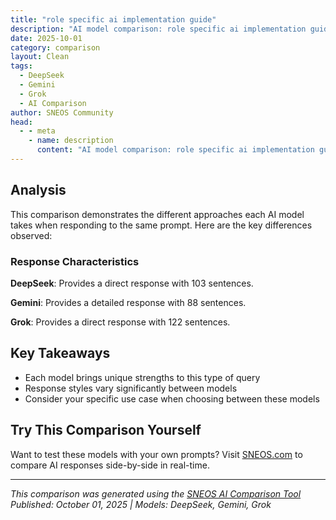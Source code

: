 ```yaml
---
title: "role specific ai implementation guide"
description: "AI model comparison: role specific ai implementation guide..."
date: 2025-10-01
category: comparison
layout: Clean
tags:
  - DeepSeek
  - Gemini
  - Grok
  - AI Comparison
author: SNEOS Community
head:
  - - meta
    - name: description
      content: "AI model comparison: role specific ai implementation guide..."
---
```


<ChatComparison
  title="role specific ai implementation guide"
  prompt="role specific ai implementation guide"
  :responses='{
    "DeepSeek": "Of course. Here is a comprehensive, role-specific AI implementation guide designed to help different stakeholders within an organization understand, plan, and execute AI projects successfully.\n\nThis guide is structured by key roles, outlining their responsibilities, key questions to ask, and a phased approach to implementation.\n\n---\n\n### **Introduction: A Unified Vision for AI**\n\nBefore diving into roles, every successful AI implementation shares a common foundation:\n\n*   **Business Problem First, Technology Second:** AI is a tool, not a goal. It must solve a clear business problem or create a tangible value opportunity.\n*   **Data is the Fuel:** The quality, quantity, and accessibility of your data will determine the success of your AI initiative.\n*   **Iterative and Agile:** Start small with a pilot project, learn, and scale. Avoid \u0022big bang\u0022 implementations.\n*   **Cross-Functional Collaboration:** AI is not an IT-only project. It requires close partnership between business, technical, and operational teams.\n\n---\n\n## Role-Specific Implementation Guide\n\n### 1. For the C-Suite \u0026 Business Leaders (CEO, CFO, COO)\n\n**Your Role:** Strategic Visionary, Sponsor, and Risk Manager.\n**Your Goal:** Drive competitive advantage, improve efficiency, and manage organizational transformation.\n\n#### **Phase 1: Strategy \u0026 Ideation**\n\n*   **Responsibilities:**\n    *   **Identify Value:** Pinpoint high-impact business problems (e.g., reduce customer churn, optimize supply chain, automate manual reporting).\n    *   **Set Vision:** Articulate a clear \u0022AI Vision\u0022 for the company. How will AI change our industry and our position in it?\n    *   **Assess Readiness:** Evaluate your company\u0027s data maturity, technical skills, and cultural appetite for change.\n*   **Key Questions to Ask:**\n    *   What key metric will this AI project improve (ROI, NPV, customer satisfaction)?\n    *   Do we have the data needed to support this initiative?\n    *   What are the ethical and reputational risks? How will we mitigate them?\n    *   What is the budget for initial pilots and long-term scaling?\n\n#### **Phase 2: Planning \u0026 Resourcing**\n\n*   **Responsibilities:**\n    *   **Champion the Project:** Appoint a strong project sponsor and a dedicated cross-functional team.\n    *   **Secure Funding:** Allocate budget not just for technology, but for talent, training, and change management.\n    *   **Establish Governance:** Create an AI Ethics/Governance board to oversee projects.\n*   **Key Questions to Ask:**\n    *   Who owns the business outcome of this AI project?\n    *   Do we build, buy, or partner to get the AI capability we need?\n    *   How will we measure the success of the pilot?\n\n#### **Phase 3: Execution \u0026 Scaling**\n\n*   **Responsibilities:**\n    *   **Monitor Progress:** Review key performance indicators (KPIs) tied to business outcomes, not just technical metrics.\n    *   **Lead Change Management:** Communicate the vision, address workforce anxieties, and promote upskilling.\n    *   **Make Scaling Decisions:** Based on pilot results, decide whether to expand, iterate, or kill the project.\n*   **Key Questions to Ask:**\n    *   Is the pilot delivering the expected value?\n    *   How are our employees adapting to the new AI tools?\n    *   What is the plan to scale this success across the organization?\n\n---\n\n### 2. For the Product/Project Manager\n\n**Your Role:** The Bridge between Business and Technology.\n**Your Goal:** Deliver a valuable, usable, and feasible AI-powered product or feature on time and within budget.\n\n#### **Phase 1: Discovery \u0026 Scoping**\n\n*   **Responsibilities:**\n    *   **Define the Problem:** Work with stakeholders to create a clear, unambiguous problem statement.\n    *   **User-Centric Design:** Identify the user persona and map how the AI will integrate into their workflow. What does success look like for *them*?\n    *   **Feasibility Assessment:** Collaborate with data scientists and engineers to assess data availability and technical complexity.\n*   **Key Questions to Ask:**\n    *   What is the user\u0027s current \u0022job-to-be-done\u0022 and how will AI make it better?\n    *   What is the minimum viable product (MVP) for our AI pilot?\n    *   What are the acceptance criteria for the model\u0027s performance (e.g., 95% accuracy)?\n\n#### **Phase 2: Project Planning \u0026 Roadmapping**\n\n*   **Responsibilities:**\n    *   **Create a Data Plan:** Define what data is needed, where it comes from, and how it will be labeled and cleaned.\n    *   **Agile Planning:** Break down the project into sprints, focusing on data preparation, model prototyping, and integration.\n    *   **Manage Stakeholders:** Set realistic expectations about timelines, especially for data preparation, which can take 80% of the time.\n*   **Key Questions to Ask:**\n    *   What are our dependencies (data access, infrastructure, third-party APIs)?\n    *   How will we handle edge cases and model errors in the user experience?\n    *   What is our feedback loop for continuous improvement?\n\n#### **Phase 3: Execution \u0026 Delivery**\n\n*   **Responsibilities:**\n    *   **Prioritize the Backlog:** Balance new feature requests with technical debt and model retraining needs.\n    *   **Coordinate Testing:** Oversee User Acceptance Testing (UAT) to ensure the AI meets business and user needs.\n    *   **Monitor \u0026 Iterate:** Post-launch, track product usage and model performance metrics to inform the next development cycle.\n*   **Key Questions to Ask:**\n    *   Are users adopting the feature as expected?\n    *   Is the model\u0027s performance degrading over time (model drift)?\n    *   What is the top user feedback for improvement?\n\n---\n\n### 3. For the Data Scientist / ML Engineer\n\n**Your Role:** The Builder of Intelligent Models.\n**Your Goal:** Develop, train, and validate a robust, high-performing model that solves the defined business problem.\n\n#### **Phase 1: Data Preparation \u0026 Exploration**\n\n*   **Responsibilities:**\n    *   **Data Collection \u0026 Wrangling:** Source, clean, and label data. This is the most critical and time-consuming phase.\n    *   **Exploratory Data Analysis (EDA):** Understand data distributions, patterns, and relationships.\n    *   **Feature Engineering:** Create and select the most relevant features for the model.\n*   **Key Questions to Ask:**\n    *   Is the data representative of the real-world scenario we\u0027re modeling?\n    *   Do we have a class imbalance or significant data bias?\n    *   Have we properly split our data into training, validation, and test sets?\n\n#### **Phase 2: Model Development \u0026 Training**\n\n*   **Responsibilities:**\n    *   **Algorithm Selection:** Choose the right model (e.g., regression, random forest, neural network) for the problem.\n    *   **Experiment Tracking:** Systematically train and tune models, tracking hyperparameters and performance metrics.\n    *   **Model Validation:** Rigorously evaluate the model on the hold-out test set to ensure it generalizes well.\n*   **Key Questions to Ask:**\n    *   Does the model meet the business-defined performance thresholds?\n    *   Is the model overfitting or underfitting?\n    *   How interpretable does the model need to be for stakeholders?\n\n#### **Phase 3: Deployment \u0026 MLOps**\n\n*   **Responsibilities:**\n    *   **Model Packaging:** Containerize the model (e.g., using Docker) for easy deployment.\n    *   **Pipeline Creation:** Work with engineers to build CI/CD pipelines for model training and deployment (MLOps).\n    *   **Monitoring \u0026 Maintenance:** Set up monitoring for model performance (accuracy, drift) and data quality.\n*   **Key Questions to Ask:**\n    *   What is our model retraining strategy and trigger?\n    *   How are we versioning our models and data?\n    *   What is the latency and throughput requirement for the model in production?\n\n---\n\n### 4. For the Software/DevOps Engineer\n\n**Your Role:** The Integrator and Scalability Expert.\n**Your Goal:** Reliably integrate the AI model into production systems, ensuring scalability, security, and maintainability.\n\n#### **Phase 1: System Design \u0026 Infrastructure**\n\n*   **Responsibilities:**\n    *   **Architecture Design:** Design the system architecture for serving the model (e.g., microservices, serverless).\n    *   **Infrastructure Provisioning:** Set up the required cloud or on-prem infrastructure (compute, storage, networking).\n    *   **API Design:** Define a clean API contract for the model (inputs, outputs, error handling).\n*   **Key Questions to Ask:**\n    *   What are the scalability and availability requirements (SLA/SLO)?\n    *   How will we secure the model endpoint and the data in transit?\n    *   How does this model integrate with existing applications and data sources?\n\n#### **Phase 2: Integration \u0026 Deployment**\n\n*   **Responsibilities:**\n    *   **CI/CD Pipeline:** Automate the testing, building, and deployment of the model-serving application.\n    *   **Integration:** Connect the model API to the front-end or backend applications.\n    *   **Logging \u0026 Observability:** Implement comprehensive logging, monitoring, and alerting for the entire application, not just the model.\n*   **Key Questions to Ask:**\n    *   How do we handle model versioning and rollbacks?\n    *   What is our disaster recovery plan?\n    *   How are we tracking system health and user-facing errors?\n\n#### **Phase 3: Maintenance \u0026 Optimization**\n\n*   **Responsibilities:**\n    *   **Performance Tuning:** Optimize the system for cost, latency, and",
    "Gemini": "## Role-Specific AI Implementation Guide\n\nThis guide provides a framework for implementing AI solutions tailored to specific roles within an organization. It emphasizes understanding the needs, challenges, and opportunities specific to each role to ensure successful AI adoption and ROI.\n\n**I. Foundational Principles:**\n\n* **User-Centricity:**  Prioritize the needs and workflows of the specific role.  AI should augment, not replace, human capabilities.\n* **Problem-Driven Approach:**  Focus on solving concrete problems and addressing pain points experienced by the role.\n* **Iterative Development:**  Start with small-scale pilots and gradually expand based on user feedback and performance metrics.\n* **Explainability and Transparency:**  Strive for AI solutions that are understandable and transparent in their decision-making process.\n* **Data Privacy and Security:**  Adhere to all relevant data privacy regulations and ensure the security of sensitive information.\n* **Ethical Considerations:**  Address potential biases and ethical implications of AI implementations.\n* **Training and Support:**  Provide adequate training and ongoing support to users to ensure effective AI adoption.\n\n**II. Implementation Steps:**\n\n**1. Role Definition \u0026 Analysis:**\n\n* **Identify the Target Role:** Clearly define the role within the organization (e.g., Sales Representative, Customer Service Agent, Software Engineer, Financial Analyst).\n* **Workflow Analysis:**  Document the typical tasks, responsibilities, and workflows of the target role.\n* **Identify Pain Points \u0026 Opportunities:**  Pinpoint the most time-consuming, repetitive, or error-prone tasks.  Identify areas where AI could provide significant benefits, such as increased efficiency, improved accuracy, or enhanced decision-making.\n* **Data Assessment:** Determine the availability, quality, and accessibility of relevant data required for potential AI solutions.\n* **Skills Assessment:**  Evaluate the existing AI literacy and skills within the role and identify training needs.\n\n**Example: Role: Customer Service Agent**\n\n* **Pain Points:** High call volume, repetitive inquiries, difficulty accessing information quickly, customer dissatisfaction due to long wait times.\n* **Opportunities:**  Automated response generation, personalized customer service, intelligent call routing, sentiment analysis for issue prioritization.\n* **Data:** Chat transcripts, call logs, customer databases, knowledge base articles.\n\n**2. AI Solution Ideation \u0026 Selection:**\n\n* **Brainstorm Potential AI Applications:** Generate a range of potential AI solutions that could address the identified pain points and leverage the available data.\n* **Prioritize Solutions:**  Evaluate each potential solution based on factors such as:\n    * **Impact:**  Potential for improvement in key performance indicators (KPIs).\n    * **Feasibility:**  Technical feasibility and availability of necessary resources.\n    * **Cost:**  Development, implementation, and maintenance costs.\n    * **Risk:**  Potential risks and challenges associated with implementation.\n* **Select the Most Promising Solution:**  Choose the solution that offers the best balance of impact, feasibility, cost, and risk.\n\n**Example (Customer Service Agent):**\n\n* **Potential Solutions:**\n    * **AI-powered Chatbot:**  Handles basic inquiries and directs complex issues to human agents.\n    * **Knowledge Base Assistant:**  Helps agents quickly find relevant information to answer customer questions.\n    * **Real-time Sentiment Analysis:**  Identifies frustrated customers for proactive intervention.\n    * **Automated Ticket Summarization:**  Reduces agent time spent reviewing previous interactions.\n* **Selected Solution:** AI-powered Chatbot for handling basic inquiries and escalating complex issues to human agents.\n\n**3. AI Solution Development \u0026 Implementation:**\n\n* **Define Scope \u0026 Objectives:** Clearly define the scope and objectives of the AI solution.\n* **Data Preparation:**  Clean, preprocess, and format the data for use in training the AI model.\n* **Model Development:**  Choose an appropriate AI model (e.g., Natural Language Processing, Machine Learning) and train it on the prepared data.\n* **Integration:**  Integrate the AI solution into the existing workflow and technology infrastructure.\n* **Testing \u0026 Validation:**  Thoroughly test and validate the AI solution to ensure accuracy and performance.\n\n**Example (Customer Service Agent Chatbot):**\n\n* **Data Preparation:** Clean and analyze existing chat transcripts to identify common questions and answers.\n* **Model Development:** Train an NLP model to understand customer inquiries and generate appropriate responses.\n* **Integration:** Integrate the chatbot into the company\u0027s website and mobile app.\n\n**4. Training \u0026 Deployment:**\n\n* **Develop Training Materials:** Create training materials specifically tailored to the target role, explaining how to use the AI solution effectively.\n* **Conduct Training Sessions:**  Provide hands-on training sessions to ensure users understand the AI solution and its capabilities.\n* **Provide Ongoing Support:**  Establish a system for providing ongoing support and answering user questions.\n* **Pilot Deployment:**  Deploy the AI solution to a small group of users for initial testing and feedback.\n* **Phased Rollout:**  Gradually roll out the AI solution to the entire target audience based on the results of the pilot deployment.\n\n**Example (Customer Service Agent Chatbot):**\n\n* **Training:**  Train agents on how to monitor chatbot interactions, handle escalations, and provide feedback to improve chatbot performance.\n\n**5. Monitoring \u0026 Optimization:**\n\n* **Track Key Performance Indicators (KPIs):**  Monitor KPIs to measure the impact of the AI solution on the target role\u0027s performance.  (e.g., Resolution time, customer satisfaction scores, number of cases handled, sales conversion rates)\n* **Gather User Feedback:**  Collect user feedback through surveys, interviews, and focus groups.\n* **Analyze Performance Data:**  Analyze performance data and user feedback to identify areas for improvement.\n* **Iterate \u0026 Optimize:**  Continuously iterate and optimize the AI solution based on performance data and user feedback.\n\n**Example (Customer Service Agent Chatbot):**\n\n* **KPIs:**  Chatbot deflection rate, customer satisfaction scores, average handling time for escalated cases.\n* **Optimization:**  Continuously update the chatbot\u0027s knowledge base and improve its ability to understand and respond to customer inquiries based on performance data and agent feedback.\n\n**III. Role-Specific Considerations (Examples):**\n\nHere are examples of how to tailor AI implementation to specific roles.\n\n* **Sales Representative:**\n    * **AI Applications:** Lead scoring, predictive analytics for sales forecasting, personalized content generation, sales automation.\n    * **Key Metrics:**  Conversion rates, lead qualification rate, sales cycle length.\n* **Marketing Manager:**\n    * **AI Applications:**  Campaign optimization, audience segmentation, personalized advertising, content recommendation.\n    * **Key Metrics:**  Click-through rates, conversion rates, customer acquisition cost, return on ad spend.\n* **Human Resources Manager:**\n    * **AI Applications:**  Recruitment automation, employee onboarding, performance management, employee engagement analysis.\n    * **Key Metrics:**  Time-to-hire, employee retention rate, employee satisfaction scores.\n* **Software Engineer:**\n    * **AI Applications:**  Code completion, bug detection, code review automation, automated testing.\n    * **Key Metrics:**  Code quality, bug count, development time.\n* **Financial Analyst:**\n    * **AI Applications:**  Fraud detection, risk management, portfolio optimization, financial forecasting.\n    * **Key Metrics:**  Accuracy of forecasts, risk-adjusted returns, fraud detection rate.\n* **Manufacturing Technician:**\n    * **AI Applications:** Predictive maintenance, quality control, process optimization, robotic process automation (RPA).\n    * **Key Metrics:** Equipment uptime, defect rate, production throughput, energy efficiency.\n\n**IV. Key Success Factors:**\n\n* **Strong Leadership Support:**  Secure commitment and support from leadership throughout the AI implementation process.\n* **Cross-Functional Collaboration:**  Foster collaboration between IT, data science, and the target role.\n* **Change Management:**  Implement a comprehensive change management plan to address potential resistance to AI adoption.\n* **Continuous Learning:**  Encourage continuous learning and experimentation with AI technologies.\n* **Ethical AI Practices:**  Prioritize ethical considerations and ensure responsible AI development and deployment.\n\n**V. Conclusion:**\n\nBy following this guide, organizations can effectively implement AI solutions that are tailored to the specific needs and challenges of each role. This will lead to increased efficiency, improved productivity, and enhanced decision-making, ultimately driving significant business value. Remember to prioritize user-centricity, focus on solving concrete problems, and continuously monitor and optimize your AI implementations to maximize their impact. Good luck!\n",
    "Grok": "Creating a role-specific AI implementation guide involves tailoring AI technology to meet the unique needs, responsibilities, and challenges of a specific job role or industry function. Below is a step-by-step guide to help design and deploy AI solutions for a particular role. I\u0027ll also include key considerations, tools, and examples for better understanding. If you\u0027re focusing on a specific role (e.g., marketing manager, software developer, or healthcare provider), let me know, and I can refine this further.\n\n---\n\n## **Role-Specific AI Implementation Guide**\n\n### **Step 1: Define the Role and Objectives**\n- **Identify the Role**: Clearly specify the job role for which you\u0027re implementing AI (e.g., customer service representative, data analyst, HR recruiter).\n- **Understand Responsibilities**: Break down the core tasks, challenges, and goals of the role. For instance:\n  - A customer service rep might handle inquiries, resolve complaints, and maintain customer satisfaction.\n  - A data analyst might process large datasets, generate insights, and create reports.\n- **Set AI Objectives**: Determine what AI should achieve for this role. Examples:\n  - Automate repetitive tasks (e.g., chatbots for customer service).\n  - Enhance decision-making (e.g., predictive analytics for sales forecasting).\n  - Improve efficiency (e.g., AI-driven scheduling for project managers).\n\n**Example**: For a customer service role, the objective might be to reduce response time by 50% using AI-powered chatbots.\n\n---\n\n### **Step 2: Identify AI Use Cases for the Role**\n- **Map Tasks to AI Capabilities**: Identify which tasks can be supported or automated by AI. Common AI applications include:\n  - **Natural Language Processing (NLP)**: Chatbots, sentiment analysis, language translation (useful for customer support or marketing).\n  - **Machine Learning (ML)**: Predictive analytics, personalization, recommendation systems (useful for sales or e-commerce roles).\n  - **Computer Vision**: Image recognition, quality control (useful for manufacturing or retail roles).\n  - **Robotic Process Automation (RPA)**: Automating repetitive tasks like data entry (useful for HR or finance roles).\n- **Prioritize High-Impact Areas**: Focus on tasks that are time-consuming, error-prone, or critical to performance.\n\n**Example**: For an HR recruiter, AI use cases could include resume screening (ML), candidate matching (NLP), and scheduling interviews (RPA).\n\n---\n\n### **Step 3: Assess Data and Infrastructure Needs**\n- **Data Requirements**: AI systems rely on data. Determine what data is needed for training and operation.\n  - Is there enough historical data (e.g., customer interaction logs for a chatbot)?\n  - Is the data structured or unstructured?\n  - Are there privacy or compliance concerns (e.g., GDPR, HIPAA)?\n- **Infrastructure**: Evaluate if the organization has the necessary tools and systems.\n  - Cloud platforms (AWS, Google Cloud, Azure) for scalable AI deployment.\n  - Hardware for on-premises solutions (GPUs for ML models).\n  - Integration with existing software (CRMs, ERPs, etc.).\n\n**Example**: A marketing manager using AI for customer segmentation needs access to customer behavior data from a CRM like Salesforce and may require a cloud ML platform like Google AI.\n\n---\n\n### **Step 4: Choose the Right AI Tools and Platforms**\n- Select tools or platforms that align with the role\u2019s needs and technical expertise.\n  - **Pre-built Solutions**: For roles with limited technical skills, use off-the-shelf AI tools.\n    - Chatbots: Dialogflow, Microsoft Bot Framework.\n    - Analytics: Google Analytics, Power BI with AI features.\n    - Automation: UiPath, Automation Anywhere.\n  - **Custom Development**: For specialized needs, build custom AI models using frameworks like TensorFlow, PyTorch, or Scikit-learn.\n- **Ease of Use**: Ensure the tools are user-friendly for the target role or provide necessary training.\n\n**Example**: A project manager might use an AI scheduling tool like Asana with integrated AI features or a custom ML model to predict project risks if working in a tech-heavy environment.\n\n---\n\n### **Step 5: Develop and Train the AI System**\n- **Collaborate with Experts**: If custom AI development is needed, involve data scientists, ML engineers, or external vendors.\n- **Training**: Use relevant datasets to train models, ensuring data quality and bias mitigation.\n- **Testing**: Validate the AI system with real-world scenarios specific to the role. For instance, test a customer service chatbot with diverse customer queries.\n- **Iterative Improvement**: Use feedback to refine the AI system.\n\n**Example**: For a sales role, train an AI recommendation engine using past sales data to suggest upsell opportunities, then test it with a subset of sales reps.\n\n---\n\n### **Step 6: Integrate AI into Workflows**\n- **Seamless Integration**: Ensure the AI tool integrates with existing systems used by the role (e.g., CRM, email, or collaboration tools like Slack).\n- **User Onboarding**: Train the role-specific team on how to use the AI system effectively.\n- **Define Responsibilities**: Clarify how AI complements human work (e.g., AI handles initial customer queries, while complex issues are escalated to humans).\n\n**Example**: For a content creator, integrate an AI writing tool like Jasper or Grammarly into their content management system (CMS) to assist with drafting and editing.\n\n---\n\n### **Step 7: Monitor and Evaluate Performance**\n- **Define Metrics**: Measure the success of AI implementation using role-specific KPIs.\n  - Customer service: Response time, resolution rate, customer satisfaction scores.\n  - Sales: Conversion rate, revenue growth.\n  - HR: Time-to-hire, candidate quality.\n- **Continuous Monitoring**: Use dashboards or analytics tools to track AI performance and detect issues like bias or errors.\n- **Gather Feedback**: Regularly collect input from users to identify pain points or areas for improvement.\n\n**Example**: For a data analyst, evaluate an AI-driven forecasting tool by comparing its predictions against actual outcomes and adjusting the model as needed.\n\n---\n\n### **Step 8: Address Ethical and Compliance Issues**\n- **Bias and Fairness**: Ensure AI systems don\u2019t perpetuate bias (e.g., in hiring or customer targeting).\n- **Transparency**: Make AI decisions explainable to users in the role, especially in sensitive areas like healthcare or finance.\n- **Compliance**: Adhere to industry regulations (e.g., data privacy laws like GDPR or CCPA).\n\n**Example**: For an AI tool used in healthcare diagnostics, ensure it complies with HIPAA and provides clear reasoning for its recommendations to doctors.\n\n---\n\n### **Step 9: Scale and Evolve**\n- **Scale Implementation**: Once successful in a pilot or for a single role, expand AI usage to other similar roles or departments.\n- **Stay Updated**: Adapt to new AI advancements and tools to keep the solution relevant.\n- **Upskill Staff**: Provide ongoing training to keep the role\u2019s team proficient in using AI.\n\n**Example**: After successfully implementing an AI chatbot for one customer service team, scale it to other regions or departments like sales support.\n\n---\n\n## **Key Considerations for Role-Specific AI**\n1. **User Adoption**: Resistance to AI is common. Focus on change management and demonstrate value to the role (e.g., time savings, better results).\n2. **Cost vs. Benefit**: Balance the cost of AI implementation (development, training, tools) with expected ROI.\n3. **Customization**: Generic AI solutions may not fit niche roles. Be prepared to customize or build tailored solutions.\n4. **Human-AI Collaboration**: AI should augment, not replace, the role. Maintain a balance between automation and human judgment.\n\n---\n\n## **Example Role-Specific AI Implementation**\n\n**Role**: Customer Service Representative\n- **Objective**: Reduce average response time and improve customer satisfaction.\n- **Use Case**: AI-powered chatbot for handling common queries (e.g., order status, refunds).\n- **Tool**: Dialogflow (Google) for chatbot development.\n- **Data**: Historical customer query logs to train the chatbot.\n- **Integration**: Connect chatbot to CRM (e.g., Zendesk) for seamless ticket escalation.\n- **Metrics**: Response time, percentage of queries resolved by AI, customer feedback scores.\n- **Training**: Teach customer service reps how to handle escalated queries and monitor chatbot performance.\n\n---\n\n## **Tools and Resources for AI Implementation**\n- **AI Platforms**: Google AI, Microsoft Azure AI, IBM Watson.\n- **Automation Tools**: UiPath, Automation Anywhere.\n- **NLP Tools**: Hugging Face, OpenAI API.\n- **Learning Resources**: Coursera (AI/ML courses), Udemy, vendor-specific tutorials.\n- **Community Support**: Join forums like Stack Overflow, Reddit\u2019s r/MachineLearning, or industry-specific AI groups.\n\n---\n\n## **Conclusion**\nImplementing AI for a specific role requires a clear understanding of the role\u2019s needs, careful selection of tools, and consistent evaluation to ensure effectiveness. By following this structured guide, organizations can successfully deploy AI to enhance productivity, decision-making, and satisfaction in role-specific contexts. If you have a particular role or industry in mind (e.g., sales, education, healthcare), I can provide a more detailed and customized implementation plan. Let me know!"
  }'
  published-date="16:52"
/>

## Analysis

This comparison demonstrates the different approaches each AI model takes when responding to the same prompt. Here are the key differences observed:

### Response Characteristics

**DeepSeek**: Provides a direct response with 103 sentences. 

**Gemini**: Provides a detailed response with 88 sentences. 

**Grok**: Provides a direct response with 122 sentences. 

## Key Takeaways

- Each model brings unique strengths to this type of query
- Response styles vary significantly between models
- Consider your specific use case when choosing between these models

## Try This Comparison Yourself

Want to test these models with your own prompts? Visit [SNEOS.com](https://sneos.com) to compare AI responses side-by-side in real-time.

---

*This comparison was generated using the [SNEOS AI Comparison Tool](https://sneos.com)*
*Published: October 01, 2025 | Models: DeepSeek, Gemini, Grok*
